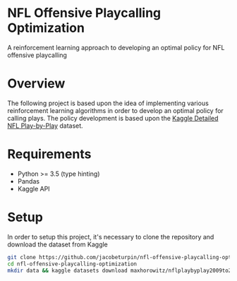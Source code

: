 # NFL Offensive Playcalling Optimization
A reinforcement learning approach to developing an optimal policy for NFL offensive playcalling

# Overview

The following project is based upon the idea of implementing various reinforcement learning algorithms in order to develop an optimal policy for calling plays. The policy development is based upon the [Kaggle Detailed NFL Play-by-Play](https://www.kaggle.com/maxhorowitz/nflplaybyplay2009to2016) dataset.

# Requirements

* Python >= 3.5 (type hinting)
* Pandas
* Kaggle API

# Setup

In order to setup this project, it's necessary to clone the repository and download the dataset from Kaggle

```bash
git clone https://github.com/jacobeturpin/nfl-offensive-playcalling-optimization.git
cd nfl-offensive-playcalling-optimization
mkdir data && kaggle datasets download maxhorowitz/nflplaybyplay2009to2016 -f "NFL Play by Play 2009-2018 (v5).csv" -p ./data/ --unzip
```